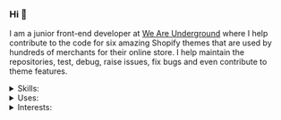 ### Hi 👋

<!--
**tyler-vs/tyler-vs** is a ✨ _special_ ✨ repository because its `README.md` (this file) appears on your GitHub profile.

Here are some ideas to get you started:

- 🔭 I’m currently working on ...
- 🌱 I’m currently learning ...
- 👯 I’m looking to collaborate on ...
- 🤔 I’m looking for help with ...
- 💬 Ask me about ...
- 📫 How to reach me: ...
- 😄 Pronouns: ...
- ⚡ Fun fact: ...
-->

I am a junior front-end developer at [We Are Underground](https://www.weareunderground.com/) where I help contribute to the code for six amazing Shopify themes that are used by hundreds of merchants for their online store. I help maintain the repositories, test, debug, raise issues, fix bugs and even contribute to theme features.


<details>
  <summary>Skills:</summary>

- Git
- GitHub
- CSS
- Scss
- JavaScript
- Markdown
- Shopify
- Liquid
- jQuery
- HTML
- Jekyll
- Terminal.app (CLI)
- GH (CLI)
- Adobe Photoshop
- Responsive Web Design 
- BEM
- Atomic CSS
- WordPress
- PHP
- Customer support
- Working 

</details>

<details>
  <summary>Uses:</summary>

- MacBook Pro
- Logitech mouse
- Apple Airpod Pros
- Sublime Text 4
- Sublime Merge
</details>


<details>
  <summary>Interests:</summary>

- Web Components
- Maintaining multiple Shopify theme repositories
- Plain/vanilla JavaScript
- jQuery (I still think it's a great library)
- Anything Git or GitHub related
- Contributing to the Shopify Dawn theme
- Shopify
- Liquid
- Contributing to open source projects
- Twitter Bootstrap
- Tailwinds CSS
- Video game projects
- Tabular data
- Jekyll site development
- WordPress theme development

</details>
